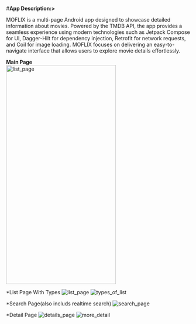 #**App Description:>**  <br>

MOFLIX is a multi-page Android app designed to showcase detailed information about movies. Powered by the TMDB API, the app provides a seamless experience using modern technologies such as Jetpack Compose for UI, Dagger-Hilt for dependency injection, Retrofit for network requests, and Coil for image loading. MOFLIX focuses on delivering an easy-to-navigate interface that allows users to explore movie details effortlessly.



**Main Page** <br>
<img src="https://github.com/user-attachments/assets/407e8ff4-84bb-48da-857b-549a5900ac79" alt="list_page" width="300" height="600"/>

*List Page With Types
![list_page](https://github.com/user-attachments/assets/40c89ef8-8090-48c7-9e7d-2ecf9a8b2183)  ![types_of_list](https://github.com/user-attachments/assets/20bd29e3-f8ab-48bb-99a7-26d9ebf7019c)

*Search Page(also includs realtime search)
![search_page](https://github.com/user-attachments/assets/c39aa62c-afe9-4c6d-b502-98dd107fd59c)

*Detail Page
![details_page](https://github.com/user-attachments/assets/f5d8c736-f538-4e71-a572-e42c315ec616)  ![more_detail](https://github.com/user-attachments/assets/72dbf325-1332-44b6-be2c-28b2156c3052)


